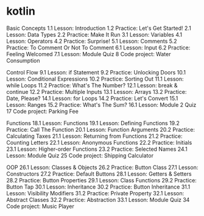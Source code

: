 # kotlin

Basic Concepts
1.1 Lesson: Introduction
1.2 Practice: Let's Get Started!
2.1 Lesson: Data Types
2.2 Practice: Make It Run
3.1 Lesson: Variables
4.1 Lesson: Operators
4.2 Practice: Surprise!
5.1 Lesson: Comments
5.2 Practice: To Comment Or Not To Comment
6.1 Lesson: Input
6.2 Practice: Feeling Welcomed
7.1 Lesson: Module Quiz
8 Code project: Water Consumption


Control Flow
9.1 Lesson: if Statement
9.2 Practice: Unlocking Doors
10.1 Lesson: Conditional Expressions
10.2 Practice: Sorting Out
11.1 Lesson: while Loops
11.2 Practice: What's The Number?
12.1 Lesson: break & continue
12.2 Practice: Multiple Inputs
13.1 Lesson: Arrays
13.2 Practice: Date, Please?
14.1 Lesson: for Loops
14.2 Practice: Let's Convert
15.1 Lesson: Ranges
15.2 Practice: What's The Sum?
16.1 Lesson: Module 2 Quiz
17 Code project: Parking Fee


Functions
18.1 Lesson: Functions
19.1 Lesson: Defining Functions
19.2 Practice: Call The Function
20.1 Lesson: Function Arguments
20.2 Practice: Calculating Taxes
21.1 Lesson: Returning from Functions
21.2 Practice: Counting Letters
22.1 Lesson: Anonymous Functions
22.2 Practice: Initials
23.1 Lesson: Higher-order Functions
23.2 Practice: Selected Names
24.1 Lesson: Module Quiz
25 Code project: Shipping Calculator

OOP
26.1 Lesson: Classes & Objects
26.2 Practice: Button Class
27.1 Lesson: Constructors
27.2 Practice: Default Buttons
28.1 Lesson: Getters & Setters
28.2 Practice: Button Properties
29.1 Lesson: Class Functions
29.2 Practice: Button Tap
30.1 Lesson: Inheritance
30.2 Practice: Button Inheritance
31.1 Lesson: Visibility Modifiers
31.2 Practice: Private Property
32.1 Lesson: Abstract Classes
32.2 Practice: Abstraction
33.1 Lesson: Module Quiz
34 Code project: Music Player


